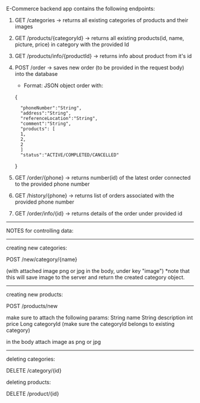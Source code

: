 E-Commerce backend app contains the following endpoints:
1) GET /categories -> returns all existing categories of products and their images
2) GET /products/{categoryId} -> returns all existing products(id, name, picture, price) in category with the provided Id
3) GET /products/info/{productId} -> returns info about product from it's id
4) POST /order -> saves new order (to be provided in the request body) into the database
    * Format: JSON object order with:

   {
      
         "phoneNumber":"String",
         "address":"String",
         "referenceLocation":"String",
         "comment":"String",
         "products": [
         1,
         2,
         2
         ]
         "status":"ACTIVE/COMPLETED/CANCELLED"
      
   }


5) GET /order/{phone} -> returns number(id) of the latest order connected to the provided phone number
6) GET /history/{phone} -> returns list of orders associated with the provided phone number
7) GET /order/info/{id} -> returns details of the order under provided id

***
NOTES for controlling data:
***
creating new categories: 

POST /new/category/{name}

(with attached image png or jpg in the body, under key "image") *note that this will save image to the server and return the created category object.
***
creating new products:

POST /products/new

make sure to attach the following params:
String name
String description
int price
Long categoryId (make sure the categoryId belongs to existing category)

in the body attach image as png or jpg
***
deleting categories:

DELETE /category/{id}

deleting products:

DELETE /product/{id}
